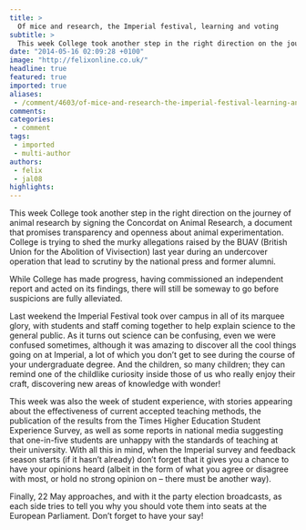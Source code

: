 ```yaml
---
title: >
  Of mice and research, the Imperial festival, learning and voting
subtitle: >
  This week College took another step in the right direction on the journey of animal research by signing the Concordat on Animal Research, a document that promises transparency and openness about animal experimentation.
date: "2014-05-16 02:09:28 +0100"
image: "http://felixonline.co.uk/"
headline: true
featured: true
imported: true
aliases:
 - /comment/4603/of-mice-and-research-the-imperial-festival-learning-and-voting
comments:
categories:
 - comment
tags:
 - imported
 - multi-author
authors:
 - felix
 - jal08
highlights:
---
```


This week College took another step in the right direction on the journey of animal research by signing the Concordat on Animal Research, a document that promises transparency and openness about animal experimentation. College is trying to shed the murky allegations raised by the BUAV (British Union for the Abolition of Vivisection) last year during an undercover operation that lead to scrutiny by the national press and former alumni.

While College has made progress, having commissioned an independent report and acted on its findings, there will still be someway to go before suspicions are fully alleviated.

Last weekend the Imperial Festival took over campus in all of its marquee glory, with students and staff coming together to help explain science to the general public. As it turns out science can be confusing, even we were confused sometimes, although it was amazing to discover all the cool things going on at Imperial, a lot of which you don’t get to see during the course of your undergraduate degree. And the children, so many children; they can remind one of the childlike curiosity inside those of us who really enjoy their craft, discovering new areas of knowledge with wonder!

This week was also the week of student experience, with stories appearing about the effectiveness of current accepted teaching methods, the publication of the results from the Times Higher Education Student Experience Survey, as well as some reports in national media suggesting that one-in-five students are unhappy with the standards of teaching at their university. With all this in mind, when the Imperial survey and feedback season starts (if it hasn’t already) don’t forget that it gives you a chance to have your opinions heard (albeit in the form of what you agree or disagree with most, or hold no strong opinion on – there must be another way).

Finally, 22 May approaches, and with it the party election broadcasts, as each side tries to tell you why you should vote them into seats at the European Parliament. Don’t forget to have your say!
